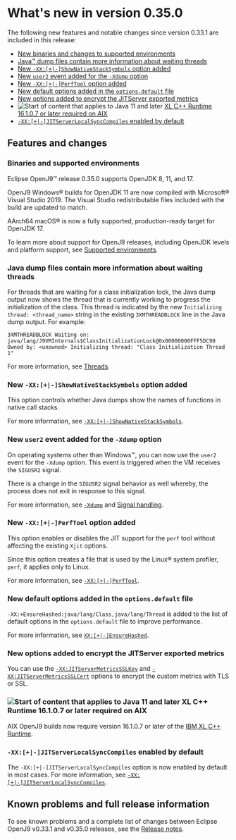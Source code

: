 <!--
* Copyright (c) 2017, 2022 IBM Corp. and others
*
* This program and the accompanying materials are made
* available under the terms of the Eclipse Public License 2.0
* which accompanies this distribution and is available at
* https://www.eclipse.org/legal/epl-2.0/ or the Apache
* License, Version 2.0 which accompanies this distribution and
* is available at https://www.apache.org/licenses/LICENSE-2.0.
*
* This Source Code may also be made available under the
* following Secondary Licenses when the conditions for such
* availability set forth in the Eclipse Public License, v. 2.0
* are satisfied: GNU General Public License, version 2 with
* the GNU Classpath Exception [1] and GNU General Public
* License, version 2 with the OpenJDK Assembly Exception [2].
*
* [1] https://www.gnu.org/software/classpath/license.html
* [2] http://openjdk.java.net/legal/assembly-exception.html
*
* SPDX-License-Identifier: EPL-2.0 OR Apache-2.0 OR GPL-2.0 WITH
* Classpath-exception-2.0 OR LicenseRef-GPL-2.0 WITH Assembly-exception
-->

# What's new in version 0.35.0

The following new features and notable changes since version 0.33.1 are included in this release:

- [New binaries and changes to supported environments](#binaries-and-supported-environments)
- [Java&trade; dump files contain more information about waiting threads](#java-dump-files-contain-more-information-about-waiting-threads)
- [New `-XX:[+|-]ShowNativeStackSymbols` option added](#new-xx-shownativestacksymbols-option-added)
- [New `user2` event added for the `-Xdump` option](#new-user2-event-added-for-the-xdump-option)
- [New `-XX:[+|-]PerfTool` option added](#new-xx-perftool-option-added)
- [New default options added in the `options.default` file](#new-default-options-added-in-the-optionsdefault-file)
- [New options added to encrypt the JITServer exported metrics](#new-options-added-to-encrypt-the-jitserver-exported-metrics)
- ![Start of content that applies to Java 11 and later](cr/java11plus.png) [XL C++ Runtime 16.1.0.7 or later required on AIX](#xl-c-runtime-16107-or-later-required-on-aix)
- [`-XX:[+|-]JITServerLocalSyncCompiles` enabled by default](#-xx-jitserverlocalsynccompiles-enabled-by-default)

## Features and changes

### Binaries and supported environments

Eclipse OpenJ9&trade; release 0.35.0 supports OpenJDK 8, 11, and 17.

OpenJ9 Windows&reg; builds for OpenJDK 11 are now compiled with Microsoft&reg; Visual Studio 2019. The Visual Studio redistributable files included with the build are updated to match.

AArch64 macOS&reg; is now a fully supported, production-ready target for OpenJDK 17.

To learn more about support for OpenJ9 releases, including OpenJDK levels and platform support, see [Supported environments](openj9_support.md).

### Java dump files contain more information about waiting threads

For threads that are waiting for a class initialization lock, the Java dump output now shows the thread that is currently working to progress the initialization of the class. This thread is indicated by the new `Initializing thread: <thread_name>` string in the existing `3XMTHREADBLOCK` line in the Java dump output. For example:

`3XMTHREADBLOCK Waiting on: java/lang/J9VMInternals$ClassInitializationLock@0x00000000FFF5DC90 Owned by: <unowned> Initializing thread: "Class Initialization Thread 1"`

For more information, see [Threads](dump_javadump.md#threads).

### New `-XX:[+|-]ShowNativeStackSymbols` option added

This option controls whether Java dumps show the names of functions in native call stacks.

For more information, see [`-XX:[+|-]ShowNativeStackSymbols`](xxshownativestacksymbols.md).

### New `user2` event added for the `-Xdump` option

On operating systems other than Windows&trade;, you can now use the `user2` event for the `-Xdump` option. This event is triggered when the VM receives the `SIGUSR2` signal.

There is a change in the `SIGUSR2` signal behavior as well whereby, the process does not exit in response to this signal.

For more information, see [`-Xdump`](xdump.md#dump-events) and [Signal handling](openj9_signals.md).

### New `-XX:[+|-]PerfTool` option added

This option enables or disables the JIT support for the `perf` tool without affecting the existing `Xjit` options.

Since this option creates a file that is used by the Linux&reg; system profiler, `perf`, it applies only to Linux.

For more information, see [`-XX:[+|-]PerfTool`](xxperftool.md).

### New default options added in the `options.default` file

`-XX:+EnsureHashed:java/lang/Class,java/lang/Thread` is added to the list of default options in the `options.default` file to improve performance.

For more information, see [`XX:[+|-]EnsureHashed`](xxensurehashed.md).

### New options added to encrypt the JITServer exported metrics

You can use the [`-XX:JITServerMetricsSSLKey`](xxjitservermetricssslkey.md) and [`-XX:JITServerMetricsSSLCert`](xxjitservermetricssslkey.md) options to encrypt the custom metrics with TLS or SSL.

### ![Start of content that applies to Java 11 and later](cr/java11plus.png) XL C++ Runtime 16.1.0.7 or later required on AIX

AIX OpenJ9 builds now require version 16.1.0.7 or later of the [IBM XL C++ Runtime](https://www.ibm.com/support/pages/fix-list-xl-cc-runtime-aix#161X).

### `-XX:[+|-]JITServerLocalSyncCompiles` enabled by default

The `-XX:[+|-]JITServerLocalSyncCompiles` option is now enabled by default in most cases. For more information, see [`-XX:[+|-]JITServerLocalSyncCompiles`](xxjitserverlocalsynccompiles.md).

## Known problems and full release information

To see known problems and a complete list of changes between Eclipse OpenJ9 v0.33.1 and v0.35.0 releases, see the [Release notes](https://github.com/eclipse-openj9/openj9/blob/master/doc/release-notes/0.35/0.35.md).

<!-- ==== END OF TOPIC ==== version0.35.md ==== -->
